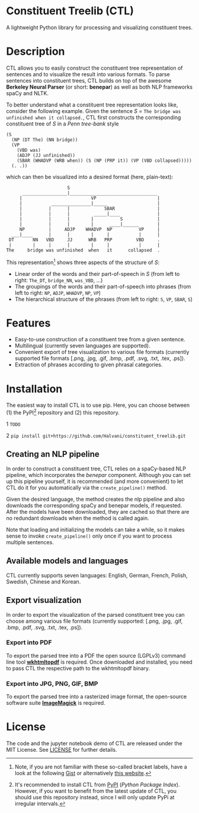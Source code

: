 # Constituent Treelib (CTL)
A lightweight Python library for processing and visualizing constituent trees.


# Description
CTL allows you to easily construct the <a>constituent tree</a> representation of sentences and to visualize the result into various formats. To parse sentences into constituent trees, CTL builds on top of the awesome **Berkeley Neural Parser** (or short: **benepar**) as well as both NLP frameworks spaCy and NLTK.   

To better understand what a constituent tree representation looks like, consider the following example.  Given the sentence *S* = ``The bridge was unfinished when it collapsed.``, CTL first constructs the corresponding constituent tree of *S* in a *Penn tree-bank* style    
```
(S
  (NP (DT The) (NN bridge))
  (VP
    (VBD was)
    (ADJP (JJ unfinished))
    (SBAR (WHADVP (WRB when)) (S (NP (PRP it)) (VP (VBD collapsed)))))
  (. .))
```

which can then be visualized into a desired format (here, plain-text):
```
                       S                                   
      _________________|_________________________________   
     |                          VP                       | 
     |           _______________|_____                   |  
     |          |      |             SBAR                | 
     |          |      |         _____|____              |  
     |          |      |        |          S             | 
     |          |      |        |      ____|______       |  
     NP         |     ADJP    WHADVP  NP          VP     | 
  ___|____      |      |        |     |           |      |  
 DT       NN   VBD     JJ      WRB   PRP         VBD     . 
 |        |     |      |        |     |           |      |  
The     bridge was unfinished  when   it      collapsed  . 
```

This representation[^1] shows three aspects of the structure of *S*: 
- Linear order of the words and their part-of-speech in *S* (from left to right: ``The_DT``, ``bridge_NN``, ``was_VBD``, ...)
- The groupings of the words and their part-of-speech into phrases (from left to right: ``NP``, ``ADJP``, ``WHADVP``, ``NP``, ``VP``)
- The hierarchical structure of the phrases (from left to right: ``S``, ``VP``, ``SBAR``, ``S``)

[^1]: Note, if you are not familiar with these so-called bracket labels, 
have a look at the following <a href="https://gist.github.com/nlothian/9240750">Gist</a> 
or alternatively <a href="http://surdeanu.cs.arizona.edu/mihai/teaching/ista555-fall13/readings/PennTreebankConstituents.html">this website</a>.






# Features
- Easy-to-use construction of a constituent tree from a given sentence. 
- Multilingual (currently seven languages are supported).
- Convenient export of tree visualization to various file formats (currently supported file formats [.png, .jpg, .gif, .bmp, .pdf, .svg, .txt, .tex, .ps]).
- Extraction of phrases according to given phrasal categories.


# Installation
The easiest way to install CTL is to use pip. Here, you can choose between (1) the PyPI[^2] repository and (2) this repository. 

1 ```TODO```

2 ```pip install git+https://github.com/Halvani/constituent_treelib.git ```

[^2]: It's recommended to install CTL from <a href="https://pypi.org">PyPI</a> (*Python Package Index*). However, if you want to benefit from the latest update of CTL, you should use this repository instead, since I will only update PyPi at irregular intervals.   



## Creating an NLP pipeline
In order to construct a constituent tree, CTL relies on a spaCy-based NLP pipeline, which incorporates the *benepar* component. Although you can set up this pipeline yourself, it is recommended (and more convenient) to let CTL do it for you automatically via the ``create_pipeline()`` method. 

Given the desired language, the method creates the nlp pipeline and also downloads the corresponding spaCy and benepar models, if requested. After the models have been downloaded, they are cached so that there are no redundant downloads when the method is called again.  

Note that loading and initializing the models can take a while, so it makes sense to invoke ``create_pipeline()`` only once if you want to process multiple sentences. 


## Available models and languages
CTL currently supports seven languages: English, German, French, Polish, Swedish, Chinese and Korean. 




## Export visualization
In order to export the visualization of the parsed constituent tree you can choose among various file formats (currently supported: [.png, .jpg, .gif, .bmp, .pdf, .svg, .txt, .tex, .ps]). 

### Export into PDF
To export the parsed tree into a PDF the open source (LGPLv3) command line tool **<a href="https://wkhtmltopdf.org/downloads.html">wkhtmltopdf</a>** is required. Once downloaded and installed, you need to pass CTL the respective path to the wkhtmltopdf binary.

### Export into JPG, PNG, GIF, BMP
To export the parsed tree into a rasterized image format, the open-source software suite 
**<a href="https://imagemagick.org/script/download.php#windows">ImageMagick</a>** is required. 



# License
The code and the jupyter notebook demo of CTL are released under the MIT License. See <a href="https://github.com/Halvani/constituent_treelib/blob/main/LICENSE">LICENSE</a> for further details.